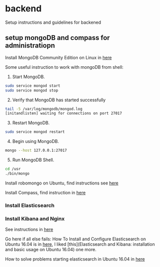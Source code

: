 # backend
Setup instructions and guidelines for backened

## setup mongoDB and compass for administratiopn ##
Install MongoDB Community Edition on Linux in [here](https://docs.mongodb.com/manual/administration/install-on-linux/)

Some useful instruction to work with mongoDB from shell:

1. Start MongoDB.
```bash
sudo service mongod start
sudo service mongod stop
```
2. Verify that MongoDB has started successfully
```bash
tail -5 /var/log/mongodb/mongod.log
[initandlisten] waiting for connections on port 27017
```
3. Restart MongoDB.
```bash
sudo service mongod restart
```
4. Begin using MongoDB.
```bash
mongo --host 127.0.0.1:27017
```
5. Run MongoDB Shell.
```bash
cd /usr
./bin/mongo
```
Install robomongo on Ubuntu, find instructions see [here](https://askubuntu.com/questions/739297/how-to-install-robomongo-on-ubuntu/781793)

Install Compass, find instruction in [here](https://docs.mongodb.com/compass/master/install/)

### Install Elasticsearch 
### Install Kibana and Nginx ###
See instructions in [here](https://www.digitalocean.com/community/tutorials/how-to-install-elasticsearch-logstash-and-kibana-elk-stack-on-ubuntu-16-04)

Go here if all else fails:
How To Install and Configure Elasticsearch on Ubuntu 16.04 is in [here](https://www.digitalocean.com/community/tutorials/how-to-install-and-configure-elasticsearch-on-ubuntu-16-04), I liked [this](Elasticsearch and Kibana: installation and basic usage on Ubuntu 16.04) one more.
 
How to solve problems starting elasticsearch in Ubuntu 16.04 in [here](https://lxadm.com/Problems_starting_elasticsearch_in_Ubuntu_16.04)

